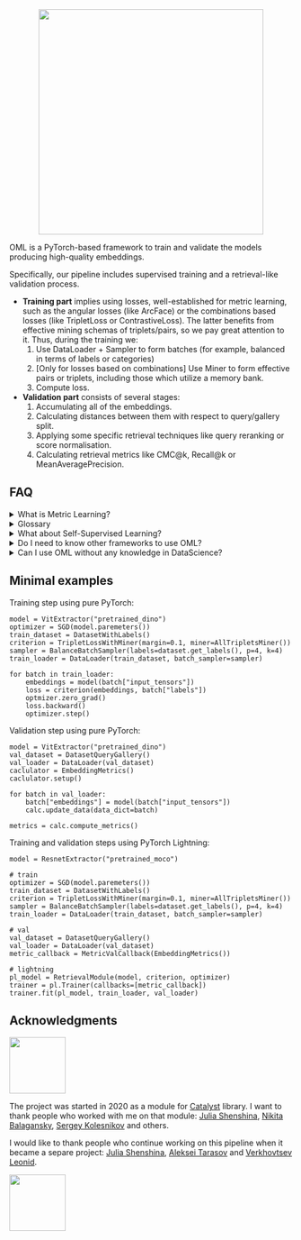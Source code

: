 <div align="center">
<img src="https://i.ibb.co/wsmD5r4/photo-2022-06-06-17-40-52.jpg" width="400px">

<div align="left">

OML is a PyTorch-based framework to train and validate the models producing high-quality embeddings.


Specifically, our pipeline includes supervised training and a retrieval-like validation process.
* **Training part** implies using losses, well-established for metric learning, such as the angular losses
 (like ArcFace) or the combinations based losses (like TripletLoss or ContrastiveLoss).
 The latter benefits from effective mining schemas of triplets/pairs, so we pay great attention to it.
 Thus, during the training we:
   1. Use DataLoader + Sampler to form batches (for example, balanced in terms of labels or categories)
   2. [Only for losses based on combinations] Use Miner to form effective pairs or triplets, including
   those which utilize a memory bank.
   3. Compute loss.
* **Validation part** consists of several stages:
  1. Accumulating all of the embeddings.
  2. Calculating distances between them with respect to query/gallery split.
  3. Applying some specific retrieval techniques like query reranking or score normalisation.
  4. Calculating retrieval metrics like CMC@k, Recall@k or MeanAveragePrecision.

## FAQ

<details>
<summary>What is Metric Learning?</summary>
<p>

Metric Learning problem (also known as "extreme classification" problem) means a situation in which we
have thousands of ids of some entities, but only a few samples for every entity.
Often we assume that during the test stage (or production) we will deal with unseen entities
which makes it impossible to apply the vanilla classification pipeline directly. In many cases obtained embeddings
are used to perform search or matching procedures over them.

Here are a few examples of such tasks from the computer vision sphere:
* Person/Animal Re-Identification
* Face Recognition
* Landmark Recognition
* Searching engines for online shops
 and many others.
</p>
</details>


<details>
<summary>Glossary</summary>
<p>

* `embedding` - model's output (also known as `features vector` or `descriptor`).
* `query` - a sample which is used as a request in the retrieval procedure.
* `gallery set` - the set of entities to search items similar to `query` (also known
 as `reference` or `index`).
* `Sampler` - an argument for `DataLoader` which is used to form batches
* `Miner` - the object to form pairs or triplets after the batch was formed by `Sampler`. It's not necessary to form
the combinations of samples only inside the current batch, thus, the memory bank may be a part of `Miner`.

`Samples` + `Labels` + `Categories`

As an example let's consider DeepFashion dataset.
It includes thousands of fashion item ids (we name them `labels`) and several photos for each item id
 (we name the individual photo as `sample`).
All of the fashion item ids have their groups like "skirts", "jackets", "shorts" and so on
(we name them `categories`). Note, we avoid using the term `class` to avoid misunderstanding.
</p>
</details>


<details>
<summary>What about Self-Supervised Learning?</summary>
<p>

Recent research in SSL definitely obtained great results. The problem is that these approaches
required an enormous amount of computing to train the model. But in our framework, we consider the most common case
when the average user has no more than a few GPUs.

At the same time, it would be unwise to ignore success in this sphere, so we still exploit it in two ways:
* As a source of checkpoints that would be great to start training with. From publications and our experience,
they are much better as initialisation than the default supervised model trained on ImageNet. Thus, we added the possibility
to initialise your models using these pretrained checkpoints only by passing an argument in the config or the constructor.
* As a source of inspiration. For example, we adapted the idea of a memory bank from MoCo for the
TripletLoss.
</p>
</details>


<details>
<summary>Do I need to know other frameworks to use OML?</summary>
<p>

No, you don't. OML is a framework-agnostic. Despite we use PyTorch Lightning as a loop
runner for the experiments, we also keep the possibility to run everything on pure PyTorch.
Thus, only the tiny part of OML is Lightning-specific and we keep this logic separately from
other code (see oml.lightning). Even when you use Lightning, you don't need to know it, since
we provide ready to use entry points with configs based API.

The possibility of using pure PyTorch and modular structure of the code leaves a room for utilizing
OML with your favourite framework after the implementation of the necessary wrappers.

Please, see "Minimal examples" section for more details.
</p>
</details>


<details>
<summary>Can I use OML without any knowledge in DataScience?</summary>
<p>

Yes. To run the experiment you only need to write a converter
 to our format (it means preparing the
table with 5 predefined columns). Then you adjust the config file and run the experiment.
That's it!

Probably we already have a suitable pre-trained model for your domain
in our models' zoo. In this case, you don't even need to train.
</p>
</details>

## Minimal examples
Training step using pure PyTorch:
```
model = VitExtractor("pretrained_dino")
optimizer = SGD(model.paremeters())
train_dataset = DatasetWithLabels()
criterion = TripletLossWithMiner(margin=0.1, miner=AllTripletsMiner())
sampler = BalanceBatchSampler(labels=dataset.get_labels(), p=4, k=4)
train_loader = DataLoader(train_dataset, batch_sampler=sampler)

for batch in train_loader:
    embeddings = model(batch["input_tensors"])
    loss = criterion(embeddings, batch["labels"])
    optmizer.zero_grad()
    loss.backward()
    optimizer.step()

```

Validation step using pure PyTorch:
```
model = VitExtractor("pretrained_dino")
val_dataset = DatasetQueryGallery()
val_loader = DataLoader(val_dataset)
caclulator = EmbeddingMetrics()
caclulator.setup()

for batch in val_loader:
    batch["embeddings"] = model(batch["input_tensors"])
    calc.update_data(data_dict=batch)

metrics = calc.compute_metrics()

```

Training and validation steps using PyTorch Lightning:
```
model = ResnetExtractor("pretrained_moco")

# train
optimizer = SGD(model.paremeters())
train_dataset = DatasetWithLabels()
criterion = TripletLossWithMiner(margin=0.1, miner=AllTripletsMiner())
sampler = BalanceBatchSampler(labels=dataset.get_labels(), p=4, k=4)
train_loader = DataLoader(train_dataset, batch_sampler=sampler)

# val
val_dataset = DatasetQueryGallery()
val_loader = DataLoader(val_dataset)
metric_callback = MetricValCallback(EmbeddingMetrics())

# lightning
pl_model = RetrievalModule(model, criterion, optimizer)
trainer = pl.Trainer(callbacks=[metric_callback])
trainer.fit(pl_model, train_loader, val_loader)

```


## Acknowledgments
<a href="https://github.com/catalyst-team/catalyst" target="_blank"><img src="https://raw.githubusercontent.com/catalyst-team/catalyst-pics/master/pics/catalyst_logo.png" width="100"/></a>

The project was started in 2020 as a module for [Catalyst](https://github.com/catalyst-team/catalyst) library.
I want to thank people who worked with me on that module:
[Julia Shenshina](https://github.com/julia-shenshina),
[Nikita Balagansky](https://github.com/elephantmipt),
[Sergey Kolesnikov](https://github.com/Scitator)
and others.

I would like to thank people who continue working on this pipeline when it became a separe project:
[Julia Shenshina](https://github.com/julia-shenshina),
[Aleksei Tarasov](https://github.com/DaloroAT) and
[Verkhovtsev Leonid](https://github.com/leoromanovich).

<a href="https://www.newyorker.de/" target="_blank"><img src="https://upload.wikimedia.org/wikipedia/commons/thumb/d/d8/New_Yorker.svg/1280px-New_Yorker.svg.png" width="100"/></a>


